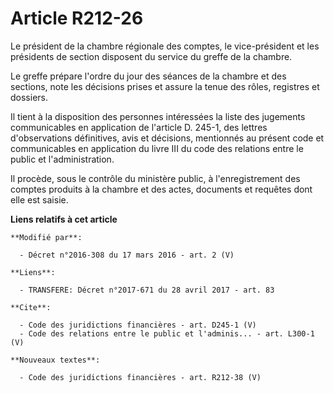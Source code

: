# Article R212-26

Le président de la chambre régionale des comptes, le vice-président et les présidents de section disposent du service du
greffe de la chambre. 

Le greffe prépare l'ordre du jour des séances de la chambre et des sections, note les décisions prises et assure la tenue des
rôles, registres et dossiers. 

Il tient à la disposition des personnes intéressées la liste des jugements communicables en application de l'article D.
245-1, des lettres d'observations définitives, avis et décisions, mentionnés au présent code et communicables en application
du livre III du code des relations entre le public et l'administration. 

Il procède, sous le contrôle du ministère public, à l'enregistrement des comptes produits à la chambre et des actes,
documents et requêtes dont elle est saisie.

**Liens relatifs à cet article**

	**Modifié par**:

	  - Décret n°2016-308 du 17 mars 2016 - art. 2 (V)

	**Liens**:

	  - TRANSFERE: Décret n°2017-671 du 28 avril 2017 - art. 83

	**Cite**:

	  - Code des juridictions financières - art. D245-1 (V)
	  - Code des relations entre le public et l'adminis... - art. L300-1 (V)

	**Nouveaux textes**:

	  - Code des juridictions financières - art. R212-38 (V)
